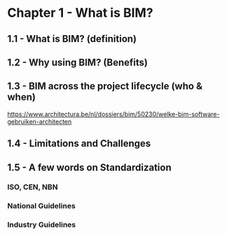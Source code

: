 # Chapter 1 - What is BIM?

## 1.1 - What is BIM? (definition)

## 1.2 - Why using BIM? (Benefits)

## 1.3 - BIM across the project lifecycle (who & when)

https://www.architectura.be/nl/dossiers/bim/50230/welke-bim-software-gebruiken-architecten

## 1.4 - Limitations and Challenges

## 1.5 - A few words on Standardization

### ISO, CEN, NBN

### National Guidelines

### Industry Guidelines